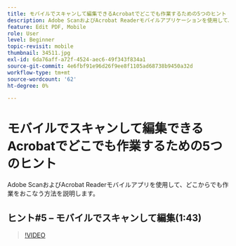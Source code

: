 ```yaml
---
title: モバイルでスキャンして編集できるAcrobatでどこでも作業するための5つのヒント
description: Adobe ScanおよびAcrobat Readerモバイルアプリケーションを使用して、どこからでも作業を行う方法について説明します
feature: Edit PDF, Mobile
role: User
level: Beginner
topic-revisit: mobile
thumbnail: 34511.jpg
exl-id: 6da76aff-a72f-4524-aec6-49f343f834a1
source-git-commit: 4e6fbf91e96d26f9ee8f1105ad68738b9450a32d
workflow-type: tm+mt
source-wordcount: '62'
ht-degree: 0%

---
```


# モバイルでスキャンして編集できるAcrobatでどこでも作業するための5つのヒント

Adobe ScanおよびAcrobat Readerモバイルアプリを使用して、どこからでも作業をおこなう方法を説明します。

## ヒント#5 – モバイルでスキャンして編集(1:43)

>[!VIDEO](https://video.tv.adobe.com/v/34511?quality=12&learn=on&hidetitle=true)
